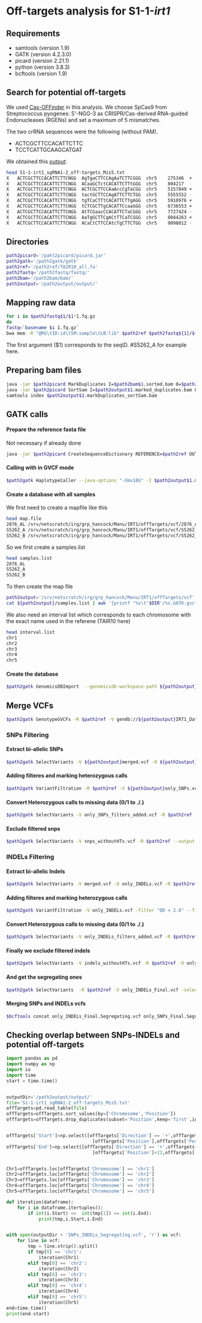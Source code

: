 # Off-targets analysis for S1-1-*irt1*

## Requirements

* samtools (version 1.9)
* GATK (version 4.2.3.0)
* picard (version 2.21.1)
* python (version 3.8.3)
* bcftools (version 1.9)

## Search for potential off-targets

We used [Cas-OFFinder](http://www.rgenome.net/cas-offinder/) in this analysis.
We choose SpCas9 from Streptococcus pyogenes: 5'-NGG-3 as CRISPR/Cas-derived RNA-guided Endonucleases (RGENs) and set a maximum of 5 mismatches. 

The two crRNA sequences were the following (without PAM).

* ACTCGCTTCCACATTCTTC
* TCCTCATTGCAAGCATGAT

We obtained this [output](S1-1-irt1_sgRNA1-2_off-targets_Mis5.txt):
```bash
head S1-1-irt1_sgRNA1-2_off-targets_Mis5.txt
X	ACTCGCTTCCACATTCTTCNGG	AgTgaCTTCCAgAaTCTTCGGG	chr5	275346	+	5	0
X	ACTCGCTTCCACATTCTTCNGG	ACaaGCTctCACATTCTTtGGG	chr5	804217	-	5	0
X	ACTCGCTTCCACATTCTTCNGG	ACTCGCTTCCAaAccCgTaCGG	chr5	5157849	+	5	0
X	ACTCGCTTCCACATTCTTCNGG	tactGCTTCCAgATTCTTCTGG	chr5	5555552	-	5	0
X	ACTCGCTTCCACATTCTTCNGG	tgTCaCTTtCACATTCTTgAGG	chr5	5910976	+	5	0
X	ACTCGCTTCCACATTCTTCNGG	tCTCGCTTgCACATTCcaaGGG	chr5	6736553	+	5	0
X	ACTCGCTTCCACATTCTTCNGG	AtTCGaacCCACATTCTaCGGG	chr5	7727424	-	5	0
X	ACTCGCTTCCACATTCTTCNGG	AaTgGCTTCgACtTTCaTCGGG	chr5	8044263	+	5	0
X	ACTCGCTTCCACATTCTTCNGG	ACaCtCTTCCAtcTgCTTCTGG	chr5	9098012	-	5	0
```

## Directories

```bash
path2picard='/paht2picard/picard.jar'
path2gatk='/path2gatk/gatk'
path2ref='/path2ref/TAIR10_all.fa'
path2fastq='/path2fastq/fastq/'
path2bam='/path2bam/bam/'
path2output='/path2output/output/'
```

## Mapping raw data

```bash
for i in $path2fastq$1/$1*1.fq.gz
do
fastq=`basename $i 1.fq.gz`
bwa mem -R "@RG\tID:id\tSM:sample\tLB:lib" $path2ref $path2fastq${1}/${fastq}'1.fq.gz' $path2fastq${1}/${fastq}'2.fq.gz' | samtools view -Sb | samtools sort -o $workingDir${1}/${1}.sorted.bam
```
The first argument ($1) corresponds to the seqID. #S5262_A for example here.

## Preparing bam files

```bash
java -jar $path2picard MarkDuplicates I=$path2bam$1.sorted.bam O=$path2output$1.marked_duplicates.bam M=$path2output$1.marked_dup_metrics.txt
java -jar $path2picard SortSam I=$path2output$1.marked_duplicates.bam O=$path2output$1.markDuplicates_sortSam.bam SORT_ORDER=coordinate
samtools index $path2output$1.markDuplicates_sortSam.bam
```

## GATK calls

#### Prepare the reference fasta file

Not necessary if already done

```bash
java -jar $path2picard CreateSequenceDictionary REFERENCE=$path2ref OUTPUT=/srv/netscratch/irg/grp_hancock/Manu/BSA/TAIR10_all.dict
```

#### Calling with in GVCF mode

```bash
$path2gatk HaplotypeCaller --java-options "-Xmx10G" -I $path2output$1.markDuplicates_sortSam.bam -R $path2ref --emit-ref-confidence GVCF -O $path2output$1.GATK.gvcfMode.vcf
```

#### Create a database with all samples 

We first need to create a mapfile like this

```bash
head map.file
2876_AL	/srv/netscratch/irg/grp_hancock/Manu/IRT1/offTargets/vcf/2876_A.GATK.gvcfMode.vcf
S5262_A	/srv/netscratch/irg/grp_hancock/Manu/IRT1/offTargets/vcf/S5262_A.GATK.gvcfMode.vcf
S5262_B	/srv/netscratch/irg/grp_hancock/Manu/IRT1/offTargets/vcf/S5262_B.GATK.gvcfMode.vcf
```

So we first create a samples.list 

```bash
head samples.list
2876_AL
S5262_A
S5262_B
```

To then create the map file

```bash
path2output='/srv/netscratch/irg/grp_hancock/Manu/IRT1/offTargets/vcf'
cat ${path2output}/samples.list | awk '{printf "%s\t'$DIR'/%s.GATK.gvcfMode.vcf\n",$1,$1}' > map.file
```

We also need an interval list which corresponds to each chromosome with the exact name used in the referene (TAIR10 here)

```bash
head interval.list
chr1
chr2
chr3
chr4
chr5
```

#### Create the database

```bash
$path2gatk GenomicsDBImport  --genomicsdb-workspace-path ${path2output}IRT1_DatabaseName --sample-name-map ${path2output}map.file -L ${path2output}interval.list
```

## Merge VCFs
```bash
$path2gatk GenotypeGVCFs -R $path2ref -V gendb://${path2output}IRT1_DatabaseName -O ${path2output}merged.vcf
```

### SNPs Filtering

#### Extract bi-allelic SNPs

```bash
$path2gatk SelectVariants -V ${path2output}merged.vcf -O ${path2output}only_SNPs.vcf -R $path2ref --select-type-to-include SNP --restrict-alleles-to BIALLELIC
```

#### Adding filteres and marking heterozygous calls
```bash
$path2gatk VariantFiltration -R $path2ref -V ${path2output}only_SNPs.vcf -filter "QD < 2.0" --filter-name "QD2" -filter "QUAL < 30.0" --filter-name "QUAL30" -filter "SOR > 3.0" --filter-name "SOR3"  -filter "FS > 60.0" --filter-name "FS60" -filter "MQ < 40.0" --filter-name "MQ40" -filter "MQRankSum < -12.5" --filter-name "MQRankSum-12.5" -filter "ReadPosRankSum < -8.0" --filter-name "ReadPosRankSum-8" --genotype-filter-expression "isHet == 1" --genotype-filter-name "isHetFilter" -O ${path2output}only_SNPs_filters_added.vcf 
```

#### Convert Heterozygous calls to missing data (0/1 to ./.)
```bash
$path2gatk SelectVariants -V only_SNPs_filters_added.vcf -R $path2ref -O snps_withoutHTs.vcf --set-filtered-gt-to-nocall 
```

#### Exclude filtered snps
```bash
$path2gatk SelectVariants -V snps_withoutHTs.vcf -R $path2ref --output only_SNPs_Final.vcf --exclude-filtered true --exclude-non-variants true
```

### INDELs Filtering

#### Extract bi-allelic Indels
```bash
$path2gatk SelectVariants -V merged.vcf -O only_INDELs.vcf -R $path2ref --select-type-to-include INDEL --restrict-alleles-to BIALLELIC
```

#### Adding filteres and marking heterozygous calls
```bash
$path2gatk VariantFiltration -V only_INDELs.vcf -filter "QD < 2.0" --filter-name "QD2" -filter "QUAL < 30.0" --filter-name "QUAL30" -filter "FS > 200.0" --filter-name "FS200" -filter "ReadPosRankSum < -20.0" --filter-name "ReadPosRankSum-20" --genotype-filter-expression "isHet == 1" --genotype-filter-name "isHetFilter" -O only_INDELs_filters_added.vcf
```

#### Convert Heterozygous calls to missing data (0/1 to ./.)
```bash
$path2gatk SelectVariants -V only_INDELs_filters_added.vcf -R $path2ref -O indels_withoutHTs.vcf --set-filtered-gt-to-nocall
```

#### Finally we exclude filtered indels
```bash
$path2gatk SelectVariants -V indels_withoutHTs.vcf -R $path2ref -O only_INDELs_Final.vcf --exclude-filtered true --exclude-non-variants true

```
#### And get the segregating ones
```bash
$path2gatk SelectVariants  -R $path2ref -V only_INDELs_Final.vcf -select "AF < 1.0" -O only_INDELs_Final.Segregating.vcf
```

#### Merging SNPs and INDELs vcfs

```bash
$bcftools concat only_INDELs_Final.Segregating.vcf only_SNPs_Final.Segregating.vcf
```

## Checking overlap between SNPs-INDELs and potential off-targets

```python
import pandas as pd
import numpy as np
import io
import time
start = time.time()


outputDir='/path2output/output/'
file='S1-1-irt1_sgRNA1-2_off-targets_Mis5.txt'
offTargets=pd.read_table(file)
offTargets=offTargets.sort_values(by=['Chromosome','Position'])
offTargets=offTargets.drop_duplicates(subset='Position',keep='first',ignore_index=True)


offTargets['Start']=np.select([offTargets['Direction'] == '+',offTargets['Direction'] == '-'],
								[offTargets['Position'],offTargets['Position']-23])
offTargets['End']=np.select([offTargets['Direction'] == '+',offTargets['Direction'] == '-'],
								[offTargets['Position']+23,offTargets['Position']])


Chr1=offTargets.loc[offTargets['Chromosome'] == 'chr1']
Chr2=offTargets.loc[offTargets['Chromosome'] == 'chr2']
Chr3=offTargets.loc[offTargets['Chromosome'] == 'chr3']
Chr4=offTargets.loc[offTargets['Chromosome'] == 'chr4']
Chr5=offTargets.loc[offTargets['Chromosome'] == 'chr5']

def iteration(dataframe):
	for i in dataframe.itertuples():
		if int(i.Start) <=  int(tmp[1]) <= int(i.End):
			print(tmp,i.Start,i.End)


with open(outputDir + 'SNPs_INDELs_Segregating.vcf', 'r') as vcf:
	for line in vcf:
		tmp = line.strip().split()
		if tmp[0] == 'chr1':
			iteration(Chr1)
		elif tmp[0] == 'chr2':
			iteration(Chr2)
		elif tmp[0] == 'chr3':
			iteration(Chr3)
		elif tmp[0] == 'chr4':
			iteration(Chr4)
		elif tmp[0] == 'chr5':
			iteration(Chr5)
end=time.time()
print(end-start)
```











